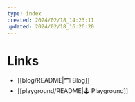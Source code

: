 ```yaml
---
type: index
created: 2024/02/18_14:23:11
updated: 2024/02/18_16:26:20
---
```


# Links
- [[blog/README|🗂️ Blog]]
- [[playground/README|🕹️ Playground]]
